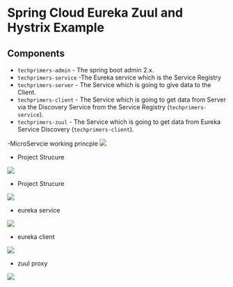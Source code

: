 # Spring Cloud  Eureka Zuul and Hystrix Example

## Components
- `techprimers-admin` -  The spring boot admin 2.x.
- `techprimers-service` -The Eureka service which is the Service Registry
- `techprimers-server` - The Service which is going to give data to the Client.
- `techprimers-client` - The Service which is going to get data from Server via the Discovery Service from the Service Registry (`techprimers-service`).
- `techprimers-zuul` - The Service which is going to get data from Eureka Service  Discovery (`techprimers-client`).  


-MicroServcie working princple 
<img src="https://github.com/DaqingFeng/spring-colud-zuul-eureka-sample/blob/master/picture/Java-microservices.jpg">


- Project Strucure
<img  src="https://github.com/DaqingFeng/spring-colud-zuul-eureka-sample/blob/master/picture/projectStructure.png" >


- Project Strucure
<img  src="https://github.com/DaqingFeng/spring-colud-zuul-eureka-sample/blob/master/picture/projectStructure.png" />


- eureka service 
<img  src="https://raw.githubusercontent.com/DaqingFeng/spring-colud-zuul-eureka-sample/master/picture/eureka.png" />


- eureka client 
<img  src="https://raw.githubusercontent.com/DaqingFeng/spring-colud-zuul-eureka-sample/master/picture/eurekaclient.png" />


- zuul proxy
<img  src="https://raw.githubusercontent.com/DaqingFeng/spring-colud-zuul-eureka-sample/master/picture/zuulproxy.png" />
